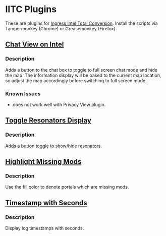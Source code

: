 # IITC Plugins

These are plugins for [Ingress Intel Total Conversion](http://iitc.jonatkins.com/). Install the scripts via Tampermonkey (Chrome) or Greasemonkey (Firefox).

## [Chat View on Intel](https://github.com/nighthound/iitc-stuff/raw/master/chat-view.user.js)

### Description

Adds a button to the chat box to toggle to full screen chat mode and hide the map. The information display will be based to the current map location, so adjust the map accordingly before switching to full screen mode.

### Known Issues

- does not work well with Privacy View plugin.

## [Toggle Resonators Display](https://github.com/nighthound/iitc-stuff/raw/master/toggle-resonators-display.user.js)

### Description

Adds a button toggle to show/hide resonators.

## [Highlight Missing Mods](https://github.com/nighthound/iitc-stuff/raw/master/hightlight-missing-mods.user.js)

### Description

Use the fill color to denote portals which are missing mods.

## [Timestamp with Seconds](https://github.com/nighthound/iitc-stuff/raw/master/timestamp-with-seconds.user.js)

### Description

Display log timestamps with seconds.
